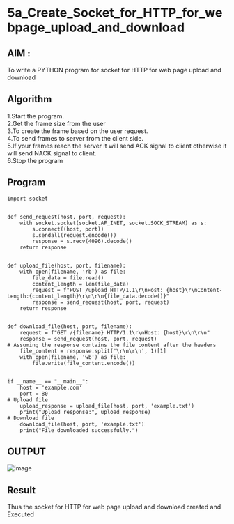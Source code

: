 # 5a_Create_Socket_for_HTTP_for_webpage_upload_and_download
## AIM :
To write a PYTHON program for socket for HTTP for web page upload and download
## Algorithm

1.Start the program.
<BR>
2.Get the frame size from the user
<BR>
3.To create the frame based on the user request.
<BR>
4.To send frames to server from the client side.
<BR>
5.If your frames reach the server it will send ACK signal to client otherwise it will send NACK signal to client.
<BR>
6.Stop the program
<BR>
## Program 

```
import socket


def send_request(host, port, request):
    with socket.socket(socket.AF_INET, socket.SOCK_STREAM) as s:
        s.connect((host, port))
        s.sendall(request.encode())
        response = s.recv(4096).decode()
    return response


def upload_file(host, port, filename):
    with open(filename, 'rb') as file:
        file_data = file.read()
        content_length = len(file_data)
        request = f"POST /upload HTTP/1.1\r\nHost: {host}\r\nContent-Length:{content_length}\r\n\r\n{file_data.decode()}"
        response = send_request(host, port, request)
    return response


def download_file(host, port, filename):
    request = f"GET /{filename} HTTP/1.1\r\nHost: {host}\r\n\r\n"
    response = send_request(host, port, request)
# Assuming the response contains the file content after the headers
    file_content = response.split('\r\n\r\n', 1)[1]
    with open(filename, 'wb') as file:
        file.write(file_content.encode())


if __name__ == "__main__":
    host = 'example.com'
    port = 80
# Upload file
    upload_response = upload_file(host, port, 'example.txt')
    print("Upload response:", upload_response)
# Download file
    download_file(host, port, 'example.txt')
    print("File downloaded successfully.")

```
## OUTPUT
![image](https://github.com/CodesWithRobi/CN-5a_Create_Socket_for_HTTP_for_webpage_upload_and_download/assets/130537166/8302d080-f2ea-4a0a-9c1f-b5dbb57b178f)

## Result
Thus the socket for HTTP for web page upload and download created and Executed
